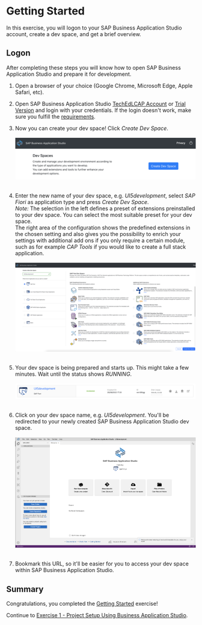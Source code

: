 # Getting Started

In this exercise, you will logon to your SAP Business Application Studio account, create a dev space, and get a brief overview.

## Logon

After completing these steps you will know how to open SAP Business Application Studio and prepare it for development.

1. Open a browser of your choice (Google Chrome, Microsoft Edge, Apple Safari, etc).

2. Open SAP Business Application Studio [TechEdLCAP Account](https://lcapteched2021.authentication.eu10.hana.ondemand.com/login) or [Trial Version](https://triallink.eu10.trial.applicationstudio.cloud.sap/) and login with your credentials. If the login doesn't work, make sure you fulfill the [requirements](../../README.md#requirements). 

3. Now you can create your dev space! Click *Create Dev Space*.
<br><br>![](images/00_01_0010.png)<br><br>

4. Enter the new name of your dev space, e.g. *UI5development*, select *SAP Fiori* as application type and press *Create Dev Space*.<br>
*Note:* The selection in the left defines a preset of extensions preinstalled to your dev space. You can select the most suitable preset for your dev space.<br>
The right area of the configuration shows the predefined extensions in the chosen setting and also gives you the possibility to enrich your settings with additional add ons if you only require a certain module, such as for example *CAP Tools* if you would like to create a full stack application.
<br><br>![](images/00_01_0020.png)<br><br>

5. Your dev space is being prepared and starts up. This might take a few minutes. Wait until the status shows *RUNNING*.
<br><br>![](images/00_01_0030.png)<br><br>

6. Click on your dev space name, e.g. *UI5development*. You'll be redirected to your newly created SAP Business Application Studio dev space.
<br><br>![](images/00_01_0040.png)<br><br>

7. Bookmark this URL, so it'll be easier for you to access your dev space within SAP Business Application Studio.

## Summary

Congratulations, you completed the [Getting Started](#getting-started) exercise!

Continue to [Exercise 1 - Project Setup Using Business Application Studio](../ex1/README.md).
